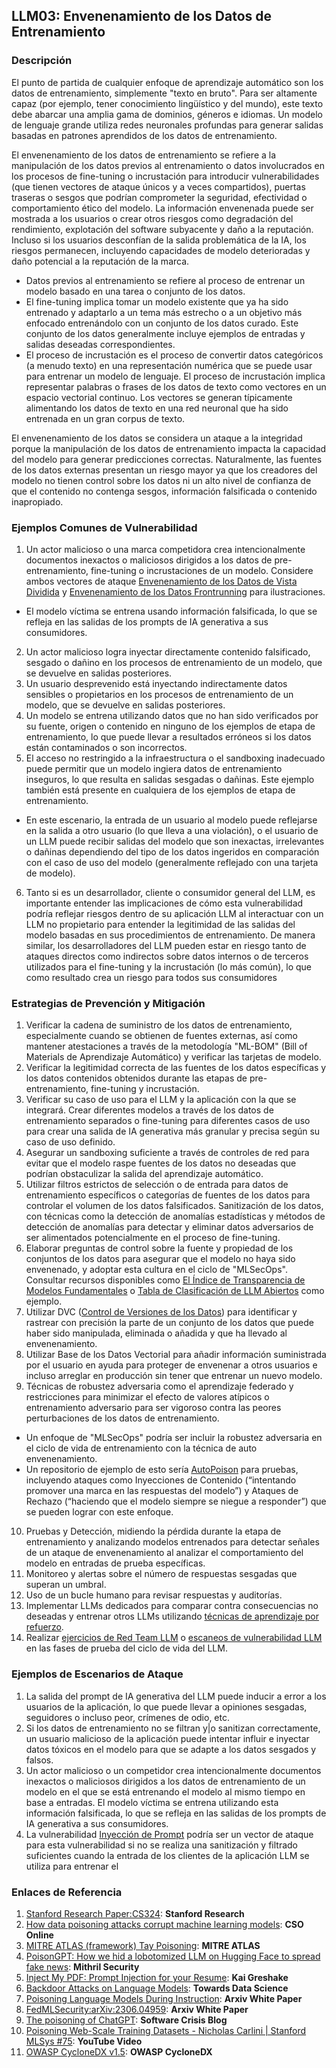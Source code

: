 ## LLM03: Envenenamiento de los Datos de Entrenamiento

### Descripción

El punto de partida de cualquier enfoque de aprendizaje automático son los datos de entrenamiento, simplemente "texto en bruto". Para ser altamente capaz (por ejemplo, tener conocimiento lingüístico y del mundo), este texto debe abarcar una amplia gama de dominios, géneros e idiomas. Un modelo de lenguaje grande utiliza redes neuronales profundas para generar salidas basadas en patrones aprendidos de los datos de entrenamiento.

El envenenamiento de los datos de entrenamiento se refiere a la manipulación de los datos previos al entrenamiento o datos involucrados en los procesos de fine-tuning o incrustación para introducir vulnerabilidades (que tienen vectores de ataque únicos y a veces compartidos), puertas traseras o sesgos que podrían comprometer la seguridad, efectividad o comportamiento ético del modelo. La información envenenada puede ser mostrada a los usuarios o crear otros riesgos como degradación del rendimiento, explotación del software subyacente y daño a la reputación. Incluso si los usuarios desconfían de la salida problemática de la IA, los riesgos permanecen, incluyendo capacidades de modelo deterioradas y daño potencial a la reputación de la marca.

- Datos previos al entrenamiento se refiere al proceso de entrenar un modelo basado en una tarea o conjunto de los datos.
- El fine-tuning implica tomar un modelo existente que ya ha sido entrenado y adaptarlo a un tema más estrecho o a un objetivo más enfocado entrenándolo con un conjunto de los datos curado. Este conjunto de los datos generalmente incluye ejemplos de entradas y salidas deseadas correspondientes.
- El proceso de incrustación es el proceso de convertir datos categóricos (a menudo texto) en una representación numérica que se puede usar para entrenar un modelo de lenguaje. El proceso de incrustación implica representar palabras o frases de los datos de texto como vectores en un espacio vectorial continuo. Los vectores se generan típicamente alimentando los datos de texto en una red neuronal que ha sido entrenada en un gran corpus de texto.

El envenenamiento de los datos se considera un ataque a la integridad porque la manipulación de los datos de entrenamiento impacta la capacidad del modelo para generar predicciones correctas. Naturalmente, las fuentes de los datos externas presentan un riesgo mayor ya que los creadores del modelo no tienen control sobre los datos ni un alto nivel de confianza de que el contenido no contenga sesgos, información falsificada o contenido inapropiado.

### Ejemplos Comunes de Vulnerabilidad

1. Un actor malicioso o una marca competidora crea intencionalmente documentos inexactos o maliciosos dirigidos a los datos de pre-entrenamiento, fine-tuning o incrustaciones de un modelo. Considere ambos vectores de ataque [Envenenamiento de los Datos de Vista Dividida](https://github.com/GangGreenTemperTatum/speaking/blob/main/dc604/hacker-summer-camp-23/Ads%20_%20Poisoning%20Web%20Training%20Datasets%20_%20Flow%20Diagram%20-%20Exploit%201%20Split-View%20Data%20Poisoning.jpeg) y [Envenenamiento de los Datos Frontrunning](https://github.com/GangGreenTemperTatum/speaking/blob/main/dc604/hacker-summer-camp-23/Ads%20_%20Poisoning%20Web%20Training%20Datasets%20_%20Flow%20Diagram%20-%20Exploit%202%20Frontrunning%20Data%20Poisoning.jpeg) para ilustraciones.
  - El modelo víctima se entrena usando información falsificada, lo que se refleja en las salidas de los prompts de IA generativa a sus consumidores.
2. Un actor malicioso logra inyectar directamente contenido falsificado, sesgado o dañino en los procesos de entrenamiento de un modelo, que se devuelve en salidas posteriores.
3. Un usuario desprevenido está inyectando indirectamente datos sensibles o propietarios en los procesos de entrenamiento de un modelo, que se devuelve en salidas posteriores.
4. Un modelo se entrena utilizando datos que no han sido verificados por su fuente, origen o contenido en ninguno de los ejemplos de etapa de entrenamiento, lo que puede llevar a resultados erróneos si los datos están contaminados o son incorrectos.
5. El acceso no restringido a la infraestructura o el sandboxing inadecuado puede permitir que un modelo ingiera datos de entrenamiento inseguros, lo que resulta en salidas sesgadas o dañinas. Este ejemplo también está presente en cualquiera de los ejemplos de etapa de entrenamiento.
  - En este escenario, la entrada de un usuario al modelo puede reflejarse en la salida a otro usuario (lo que lleva a una violación), o el usuario de un LLM puede recibir salidas del modelo que son inexactas, irrelevantes o dañinas dependiendo del tipo de los datos ingeridos en comparación con el caso de uso del modelo (generalmente reflejado con una tarjeta de modelo).
6. Tanto si es un desarrollador, cliente o consumidor general del LLM, es importante entender las implicaciones de cómo esta vulnerabilidad podría reflejar riesgos dentro de su aplicación LLM al interactuar con un LLM no propietario para entender la legitimidad de las salidas del modelo basadas en sus procedimientos de entrenamiento. De manera similar, los desarrolladores del LLM pueden estar en riesgo tanto de ataques directos como indirectos sobre datos internos o de terceros utilizados para el fine-tuning y la incrustación (lo más común), lo que como resultado crea un riesgo para todos sus consumidores

### Estrategias de Prevención y Mitigación

1. Verificar la cadena de suministro de los datos de entrenamiento, especialmente cuando se obtienen de fuentes externas, así como mantener atestaciones a través de la metodología "ML-BOM" (Bill of Materials de Aprendizaje Automático) y verificar las tarjetas de modelo.
2. Verificar la legitimidad correcta de las fuentes de los datos específicas y los datos contenidos obtenidos durante las etapas de pre-entrenamiento, fine-tuning y incrustación.
3. Verificar su caso de uso para el LLM y la aplicación con la que se integrará. Crear diferentes modelos a través de los datos de entrenamiento separados o fine-tuning para diferentes casos de uso para crear una salida de IA generativa más granular y precisa según su caso de uso definido.
4. Asegurar un sandboxing suficiente a través de controles de red para evitar que el modelo raspe fuentes de los datos no deseadas que podrían obstaculizar la salida del aprendizaje automático.
5. Utilizar filtros estrictos de selección o de entrada para datos de entrenamiento específicos o categorías de fuentes de los datos para controlar el volumen de los datos falsificados. Sanitización de los datos, con técnicas como la detección de anomalías estadísticas y métodos de detección de anomalías para detectar y eliminar datos adversarios de ser alimentados potencialmente en el proceso de fine-tuning.
6. Elaborar preguntas de control sobre la fuente y propiedad de los conjuntos de los datos para asegurar que el modelo no haya sido envenenado, y adoptar esta cultura en el ciclo de "MLSecOps". Consultar recursos disponibles como [El Índice de Transparencia de Modelos Fundamentales](https://crfm.stanford.edu/fmti/) o [Tabla de Clasificación de LLM Abiertos](https://huggingface.co/spaces/HuggingFaceH4/open_llm_leaderboard) como ejemplo.
7. Utilizar DVC ([Control de Versiones de los Datos](https://dvc.org/doc/user-guide/analytics)) para identificar y rastrear con precisión la parte de un conjunto de los datos que puede haber sido manipulada, eliminada o añadida y que ha llevado al envenenamiento.
8. Utilizar Base de los Datos Vectorial para añadir información suministrada por el usuario en ayuda para proteger de envenenar a otros usuarios e incluso arreglar en producción sin tener que entrenar un nuevo modelo.
9. Técnicas de robustez adversaria como el aprendizaje federado y restricciones para minimizar el efecto de valores atípicos o entrenamiento adversario para ser vigoroso contra las peores perturbaciones de los datos de entrenamiento.
  - Un enfoque de "MLSecOps" podría ser incluir la robustez adversaria en el ciclo de vida de entrenamiento con la técnica de auto envenenamiento.
  - Un repositorio de ejemplo de esto sería [AutoPoison](https://github.com/azshue/AutoPoison) para pruebas, incluyendo ataques como Inyecciones de Contenido (“intentando promover una marca en las respuestas del modelo”) y Ataques de Rechazo (“haciendo que el modelo siempre se niegue a responder”) que se pueden lograr con este enfoque.
10. Pruebas y Detección, midiendo la pérdida durante la etapa de entrenamiento y analizando modelos entrenados para detectar señales de un ataque de envenenamiento al analizar el comportamiento del modelo en entradas de prueba específicas.
11. Monitoreo y alertas sobre el número de respuestas sesgadas que superan un umbral.
12. Uso de un bucle humano para revisar respuestas y auditorías.
13. Implementar LLMs dedicados para comparar contra consecuencias no deseadas y entrenar otros LLMs utilizando [técnicas de aprendizaje por refuerzo](https://wandb.ai/ayush-thakur/Intro-RLAIF/reports/An-Introduction-to-Training-LLMs-Using-Reinforcement-Learning-From-Human-Feedback-RLHF---VmlldzozMzYyNjcy).
14. Realizar [ejercicios de Red Team LLM](https://www.anthropic.com/index/red-teaming-language-models-to-reduce-harms-methods-scaling-behaviors-and-lessons-learned) o [escaneos de vulnerabilidad LLM](https://github.com/leondz/garak) en las fases de prueba del ciclo de vida del LLM.

### Ejemplos de Escenarios de Ataque

1. La salida del prompt de IA generativa del LLM puede inducir a error a los usuarios de la aplicación, lo que puede llevar a opiniones sesgadas, seguidores o incluso peor, crímenes de odio, etc.
2. Si los datos de entrenamiento no se filtran y|o sanitizan correctamente, un usuario malicioso de la aplicación puede intentar influir e inyectar datos tóxicos en el modelo para que se adapte a los datos sesgados y falsos.
3. Un actor malicioso o un competidor crea intencionalmente documentos inexactos o maliciosos dirigidos a los datos de entrenamiento de un modelo en el que se está entrenando el modelo al mismo tiempo en base a entradas. El modelo víctima se entrena utilizando esta información falsificada, lo que se refleja en las salidas de los prompts de IA generativa a sus consumidores.
4. La vulnerabilidad [Inyección de Prompt](https://github.com/OWASP/www-project-top-10-for-large-language-model-applications/blob/main/1_0_vulns/PromptInjection.md) podría ser un vector de ataque para esta vulnerabilidad si no se realiza una sanitización y filtrado suficientes cuando la entrada de los clientes de la aplicación LLM se utiliza para entrenar el

### Enlaces de Referencia

1. [Stanford Research Paper:CS324](https://stanford-cs324.github.io/winter2022/lectures/data/): **Stanford Research**
2. [How data poisoning attacks corrupt machine learning models](https://www.csoonline.com/article/3613932/how-data-poisoning-attacks-corrupt-machine-learning-models.html): **CSO Online**
3. [MITRE ATLAS (framework) Tay Poisoning](https://atlas.mitre.org/studies/AML.CS0009/): **MITRE ATLAS**
4. [PoisonGPT: How we hid a lobotomized LLM on Hugging Face to spread fake news](https://blog.mithrilsecurity.io/poisongpt-how-we-hid-a-lobotomized-llm-on-hugging-face-to-spread-fake-news/): **Mithril Security**
5. [Inject My PDF: Prompt Injection for your Resume](https://kai-greshake.de/posts/inject-my-pdf/): **Kai Greshake**
6. [Backdoor Attacks on Language Models](https://towardsdatascience.com/backdoor-attacks-on-language-models-can-we-trust-our-models-weights-73108f9dcb1f): **Towards Data Science**
7. [Poisoning Language Models During Instruction](https://arxiv.org/abs/2305.00944): **Arxiv White Paper**
8. [FedMLSecurity:arXiv:2306.04959](https://arxiv.org/abs/2306.04959): **Arxiv White Paper**
9. [The poisoning of ChatGPT](https://softwarecrisis.dev/letters/the-poisoning-of-chatgpt/): **Software Crisis Blog**
10. [Poisoning Web-Scale Training Datasets - Nicholas Carlini | Stanford MLSys #75](https://www.youtube.com/watch?v=h9jf1ikcGyk): **YouTube Video**
11. [OWASP CycloneDX v1.5](https://cyclonedx.org/capabilities/mlbom/): **OWASP CycloneDX**
